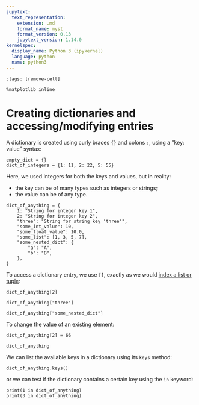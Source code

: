 ```yaml
---
jupytext:
  text_representation:
    extension: .md
    format_name: myst
    format_version: 0.13
    jupytext_version: 1.14.0
kernelspec:
  display_name: Python 3 (ipykernel)
  language: python
  name: python3
---
```


```{code-cell} ipython3
:tags: [remove-cell]

%matplotlib inline
```

# Creating dictionaries and accessing/modifying entries

A dictionary is created using curly braces `{}` and colons `:`, using a "key: value" syntax:

```{code-cell} ipython3
empty_dict = {}
dict_of_integers = {1: 11, 2: 22, 5: 55}
```

Here, we used integers for both the keys and values, but in reality:
- the key can be of many types such as integers or strings;
- the value can be of any type.

```{code-cell} ipython3
dict_of_anything = {
    1: "String for integer key 1",
    2: "String for integer key 2",
    "three": "String for string key 'three'",
    "some_int_value": 10,
    "some_float_value": 10.0,
    "some_list": [1, 3, 5, 7],
    "some_nested_dict": {
        "a": "A",
        "b": "B",
    },
}
```

To access a dictionary entry, we use `[]`, exactly as we would [index a list or tuple](python_lists_indexing.md):

```{code-cell} ipython3
dict_of_anything[2]
```

```{code-cell} ipython3
dict_of_anything["three"]
```

```{code-cell} ipython3
dict_of_anything["some_nested_dict"]
```

To change the value of an existing element:

```{code-cell} ipython3
dict_of_anything[2] = 66

dict_of_anything
```

We can list the available keys in a dictionary using its `keys` method:

```{code-cell} ipython3
dict_of_anything.keys()
```

or we can test if the dictionary contains a certain key using the `in` keyword:

```{code-cell} ipython3
print(1 in dict_of_anything)
print(3 in dict_of_anything)
```
